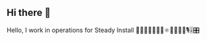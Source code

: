 ## Hi there 👋

<!--
**SteadyDavid/SteadyDavid** is a ✨ _special_ ✨ repository because its `README.md` (this file) appears on your GitHub profile.

Here are some ideas to get you started:

- 🔭 I’m currently working on ...
- 🌱 I’m currently learning ...
- 👯 I’m looking to collaborate on ...
- 🤔 I’m looking for help with ...
- 💬 Ask me about ...
- 📫 How to reach me: ...
- 😄 Pronouns: ...
- ⚡ Fun fact: ...
-->
Hello, I work in operations for Steady Install
🌱🇺🇸🇲🇽🎦♊⚛👟🎼🎵🎶🎙🎚🎛
